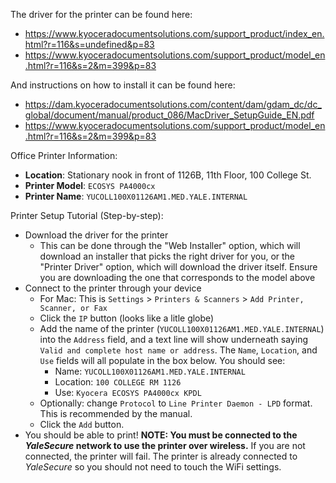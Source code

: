 The driver for the printer can be found here:

- https://www.kyoceradocumentsolutions.com/support_product/index_en.html?r=116&s=undefined&p=83
- https://www.kyoceradocumentsolutions.com/support_product/model_en.html?r=116&s=2&m=399&p=83

And instructions on how to install it can be found here:

- https://dam.kyoceradocumentsolutions.com/content/dam/gdam_dc/dc_global/document/manual/product_086/MacDriver_SetupGuide_EN.pdf
- https://www.kyoceradocumentsolutions.com/support_product/model_en.html?r=116&s=2&m=399&p=83

Office Printer Information:

- **Location**: Stationary nook in front of 1126B, 11th Floor, 100 College St. 
- **Printer Model**: `ECOSYS PA4000cx`
- **Printer Name**: `YUCOLL100X01126AM1.MED.YALE.INTERNAL`

Printer Setup Tutorial (Step-by-step):

- Download the driver for the printer 
    - This can be done through the "Web Installer" option, which will download an installer that picks the right driver for you, or the "Printer Driver" option, which will download the driver itself. Ensure you are downloading the one that corresponds to the model above
- Connect to the printer through your device
    - For Mac: This is `Settings` > `Printers & Scanners` > `Add Printer, Scanner, or Fax`
    - Click the `IP` button (looks like a litle globe)
    - Add the name of the printer (`YUCOLL100X01126AM1.MED.YALE.INTERNAL`) into the `Address` field, and a text line will show underneath saying `Valid and complete host name or address`. The `Name`, `Location`, and `Use` fields will all populate in the box below. You should see:
        - Name: `YUCOLL100X01126AM1.MED.YALE.INTERNAL`
        - Location: `100 COLLEGE RM 1126`
        - Use: `Kyocera ECOSYS PA4000cx KPDL`
    - Optionally: change `Protocol` to `Line Printer Daemon - LPD` format. This is recommended by the manual.
    - Click the `Add` button.
- You should be able to print! **NOTE: You must be connected to the *YaleSecure* network to use the printer over wireless.** If you are not connected, the printer will fail. The printer is already connected to *YaleSecure* so you should not need to touch the WiFi settings.